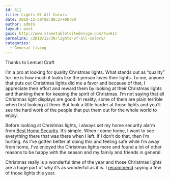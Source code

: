 ```yaml
---
id: 611
title: Lights Of All Colors
date: 2010-12-30T08:00:27+00:00
author: admin
layout: post
guid: http://www.stonetabletsitedesign.com/?p=611
permalink: /2010/12/30/lights-of-all-colors/
categories:
  - General living
---
```

Thanks to Lemuel Craft

I&#8217;m a pro at looking for quality Christmas lights. What stands out as &#8220;quality&#8221; for me is how much it looks like the person loves their lights. To me, anyone that puts out Christmas lights did me a favor and because of that, I appreciate their effort and reward them by looking at their Christmas lights and thanking them for keeping the spirit of Christmas. I&#8217;m not saying that all Christmas light displays are good. In reality, some of them are plain terrible when first looking at them. But look a little harder at those lights and you&#8217;ll see the hard work of the people that put them out for the whole world to enjoy.

Before looking at Christmas lights, I always set my home security alarm from [Best Home Security](http://www.besthomesecurity.com/adt-security-prices.html "Click here for Best Home Security specials"). It&#8217;s simple. When I come home, I want to see everything there that was there when I left. If I don&#8217;t do that, then I&#8217;m hurting. As I&#8217;ve gotten better at doing this and feeling safe while I&#8217;m away from home, I&#8217;ve enjoyed the Christmas lights more and found a lot of other reasons to be happy with the season and my family and friends in general.

Christmas really is a wonderful time of the year and those Christmas lights are a huge part of why it&#8217;s as wonderful as it is. I [recommend](http://voorheesvillereaders.blogspot.com/ "Link to recommend offers") spying a few of those lights this year.